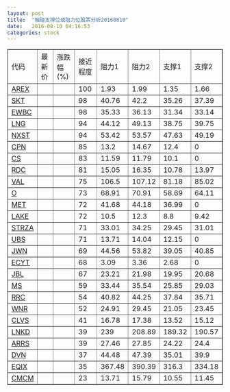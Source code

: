 ```yaml
---
layout: post
title:  "触碰支撑位或阻力位股票分析20160810"
date:   2016-08-10 04:16:53
categories: stock
---
```

<script type="text/javascript">
var stockList = []
stockList.push('gb_arex');
stockList.push('gb_skt');
stockList.push('gb_ewbc');
stockList.push('gb_lng');
stockList.push('gb_nxst');
stockList.push('gb_cpn');
stockList.push('gb_cs');
stockList.push('gb_rdc');
stockList.push('gb_val');
stockList.push('gb_o');
stockList.push('gb_met');
stockList.push('gb_lake');
stockList.push('gb_strza');
stockList.push('gb_ubs');
stockList.push('gb_jwn');
stockList.push('gb_ecyt');
stockList.push('gb_jbl');
stockList.push('gb_ms');
stockList.push('gb_rrc');
stockList.push('gb_wnr');
stockList.push('gb_clvs');
stockList.push('gb_lnkd');
stockList.push('gb_arrs');
stockList.push('gb_dvn');
stockList.push('gb_eqix');
stockList.push('gb_cmcm');
</script>
<table border="1">
 <tr>
 <td>代码</td>
 <td>最新价</td>
 <td>涨跌幅(%)</td>
 <td>接近程度</td>
 <td>阻力1</td>
 <td>阻力2</td>
 <td>支撑1</td>
 <td>支撑2</td>
</tr>
  <tr id="arex" class="red">
  <td><a href="http://stock.finance.sina.com.cn/usstock/quotes/AREX.html" target="_blank">AREX</a></td><td></td><td></td><td>100</td><td>1.93</td><td>1.99</td><td>1.35</td><td>1.66</td></tr>
  <tr id="skt" class="red">
  <td><a href="http://stock.finance.sina.com.cn/usstock/quotes/SKT.html" target="_blank">SKT</a></td><td></td><td></td><td>98</td><td>40.76</td><td>42.2</td><td>35.26</td><td>37.39</td></tr>
  <tr id="ewbc" class="red">
  <td><a href="http://stock.finance.sina.com.cn/usstock/quotes/EWBC.html" target="_blank">EWBC</a></td><td></td><td></td><td>98</td><td>35.33</td><td>36.13</td><td>31.34</td><td>33.14</td></tr>
  <tr id="lng" class="red">
  <td><a href="http://stock.finance.sina.com.cn/usstock/quotes/LNG.html" target="_blank">LNG</a></td><td></td><td></td><td>94</td><td>44.12</td><td>49.13</td><td>38.75</td><td>39.75</td></tr>
  <tr id="nxst" class="green">
  <td><a href="http://stock.finance.sina.com.cn/usstock/quotes/NXST.html" target="_blank">NXST</a></td><td></td><td></td><td>94</td><td>53.42</td><td>53.57</td><td>47.63</td><td>49.19</td></tr>
  <tr id="cpn" class="red">
  <td><a href="http://stock.finance.sina.com.cn/usstock/quotes/CPN.html" target="_blank">CPN</a></td><td></td><td></td><td>85</td><td>13.2</td><td>14.67</td><td>12.4</td><td>0</td></tr>
  <tr id="cs" class="red">
  <td><a href="http://stock.finance.sina.com.cn/usstock/quotes/CS.html" target="_blank">CS</a></td><td></td><td></td><td>83</td><td>11.59</td><td>11.79</td><td>10.1</td><td>0</td></tr>
  <tr id="rdc" class="red">
  <td><a href="http://stock.finance.sina.com.cn/usstock/quotes/RDC.html" target="_blank">RDC</a></td><td></td><td></td><td>81</td><td>15.05</td><td>16.35</td><td>10.78</td><td>13.97</td></tr>
  <tr id="val" class="red">
  <td><a href="http://stock.finance.sina.com.cn/usstock/quotes/VAL.html" target="_blank">VAL</a></td><td></td><td></td><td>75</td><td>106.5</td><td>107.12</td><td>81.18</td><td>85.02</td></tr>
  <tr id="o" class="green">
  <td><a href="http://stock.finance.sina.com.cn/usstock/quotes/O.html" target="_blank">O</a></td><td></td><td></td><td>73</td><td>68.91</td><td>70.91</td><td>58.69</td><td>64.11</td></tr>
  <tr id="met" class="red">
  <td><a href="http://stock.finance.sina.com.cn/usstock/quotes/MET.html" target="_blank">MET</a></td><td></td><td></td><td>72</td><td>41.68</td><td>44.18</td><td>36.99</td><td>0</td></tr>
  <tr id="lake" class="red">
  <td><a href="http://stock.finance.sina.com.cn/usstock/quotes/LAKE.html" target="_blank">LAKE</a></td><td></td><td></td><td>72</td><td>10.5</td><td>12.3</td><td>8.8</td><td>9.42</td></tr>
  <tr id="strza" class="green">
  <td><a href="http://stock.finance.sina.com.cn/usstock/quotes/STRZA.html" target="_blank">STRZA</a></td><td></td><td></td><td>71</td><td>33.01</td><td>34.25</td><td>29.45</td><td>31.01</td></tr>
  <tr id="ubs" class="red">
  <td><a href="http://stock.finance.sina.com.cn/usstock/quotes/UBS.html" target="_blank">UBS</a></td><td></td><td></td><td>71</td><td>13.71</td><td>14.04</td><td>12.15</td><td>0</td></tr>
  <tr id="jwn" class="red">
  <td><a href="http://stock.finance.sina.com.cn/usstock/quotes/JWN.html" target="_blank">JWN</a></td><td></td><td></td><td>69</td><td>44.56</td><td>53.82</td><td>39.05</td><td>40.85</td></tr>
  <tr id="ecyt" class="red">
  <td><a href="http://stock.finance.sina.com.cn/usstock/quotes/ECYT.html" target="_blank">ECYT</a></td><td></td><td></td><td>68</td><td>3.09</td><td>3.36</td><td>2.68</td><td>0</td></tr>
  <tr id="jbl" class="green">
  <td><a href="http://stock.finance.sina.com.cn/usstock/quotes/JBL.html" target="_blank">JBL</a></td><td></td><td></td><td>67</td><td>23.21</td><td>21.98</td><td>19.95</td><td>20.68</td></tr>
  <tr id="ms" class="green">
  <td><a href="http://stock.finance.sina.com.cn/usstock/quotes/MS.html" target="_blank">MS</a></td><td></td><td></td><td>59</td><td>33.44</td><td>35.54</td><td>25.85</td><td>29.03</td></tr>
  <tr id="rrc" class="red">
  <td><a href="http://stock.finance.sina.com.cn/usstock/quotes/RRC.html" target="_blank">RRC</a></td><td></td><td></td><td>54</td><td>40.82</td><td>44.25</td><td>37.84</td><td>35.71</td></tr>
  <tr id="wnr" class="red">
  <td><a href="http://stock.finance.sina.com.cn/usstock/quotes/WNR.html" target="_blank">WNR</a></td><td></td><td></td><td>52</td><td>24.91</td><td>29.45</td><td>21.05</td><td>23.45</td></tr>
  <tr id="clvs" class="green">
  <td><a href="http://stock.finance.sina.com.cn/usstock/quotes/CLVS.html" target="_blank">CLVS</a></td><td></td><td></td><td>41</td><td>16.78</td><td>17.38</td><td>13.52</td><td>15.12</td></tr>
  <tr id="lnkd" class="green">
  <td><a href="http://stock.finance.sina.com.cn/usstock/quotes/LNKD.html" target="_blank">LNKD</a></td><td></td><td></td><td>39</td><td>239</td><td>208.89</td><td>189.32</td><td>190.57</td></tr>
  <tr id="arrs" class="red">
  <td><a href="http://stock.finance.sina.com.cn/usstock/quotes/ARRS.html" target="_blank">ARRS</a></td><td></td><td></td><td>39</td><td>27.46</td><td>27.85</td><td>24.22</td><td>24.4</td></tr>
  <tr id="dvn" class="green">
  <td><a href="http://stock.finance.sina.com.cn/usstock/quotes/DVN.html" target="_blank">DVN</a></td><td></td><td></td><td>37</td><td>44.48</td><td>47.39</td><td>35.01</td><td>39.9</td></tr>
  <tr id="eqix" class="red">
  <td><a href="http://stock.finance.sina.com.cn/usstock/quotes/EQIX.html" target="_blank">EQIX</a></td><td></td><td></td><td>35</td><td>367.48</td><td>390.39</td><td>316.3</td><td>334.18</td></tr>
  <tr id="cmcm" class="green">
  <td><a href="http://stock.finance.sina.com.cn/usstock/quotes/CMCM.html" target="_blank">CMCM</a></td><td></td><td></td><td>23</td><td>13.71</td><td>15.79</td><td>10.55</td><td>11.45</td></tr>
</table>
